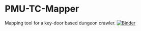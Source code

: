 # PMU-TC-Mapper
Mapping tool for a key-door based dungeon crawler.
[![Binder](https://mybinder.org/badge_logo.svg)](https://mybinder.org/v2/gh/salamentic/PMU-TC-Mapper/master?filepath=%2Fapps%2FPMU_M1.ipynb)
